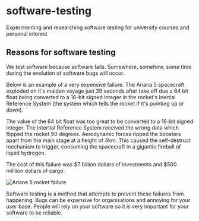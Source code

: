 # software-testing

Experimenting and researching software testing for university courses and personal interest

## Reasons for software testing

We test software because software fails. Somewhere, somehow, some time during the evolution of software bugs will occur.

Below is an example of a very expensive failure. The Ariana 5 spacecraft exploded on it's maiden voyage just 39 seconds after take off due a 64 bit float being converted to a 16-bit signed integer in the rocket's Inertial Reference System (the system which tells the rocket if it's pointing up or down).

The value of the 64 bit float was too great to be converted to a 16-bit signed integer. The Intertial Reference System received the wrong data which flipped the rocket 90 degrees. Aerodynamic forces ripped the boosters apart from the main stage at a height of 4km. This caused the self-destruct mechanism to trigger, consuming the spacecraft in a gigantic fireball of liquid hydrogen.

The cost of this failure was $7 billion dollars of investments and $500 milllion dollars of cargo.

![Ariane 5 rocket failure](https://www.oddee.com/wp-content/uploads/_media/imgs/articles2/a98637_oddee_space_ari.jpg)

Software testing is a method that attempts to prevent these failures from happening. Bugs can be expensive for organisations and annoying for your user base. People will rely on your software so it is very important for your software to be reliable.

